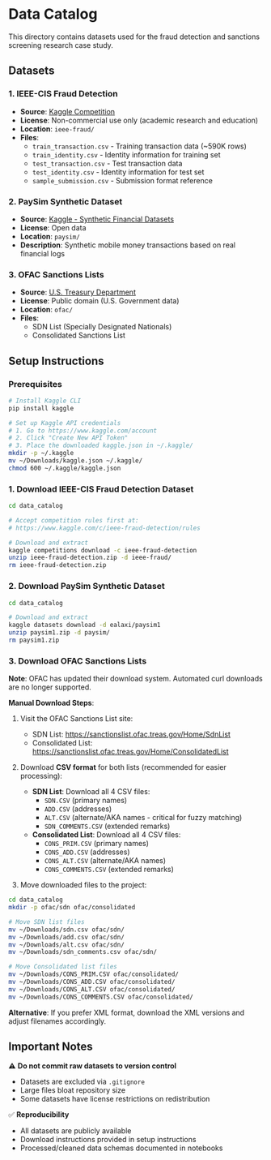 # Data Catalog

This directory contains datasets used for the fraud detection and sanctions screening research case study.

## Datasets

### 1. IEEE-CIS Fraud Detection

- **Source**: [Kaggle Competition](https://www.kaggle.com/c/ieee-fraud-detection)
- **License**: Non-commercial use only (academic research and education)
- **Location**: `ieee-fraud/`
- **Files**:
  - `train_transaction.csv` - Training transaction data (~590K rows)
  - `train_identity.csv` - Identity information for training set
  - `test_transaction.csv` - Test transaction data
  - `test_identity.csv` - Identity information for test set
  - `sample_submission.csv` - Submission format reference

### 2. PaySim Synthetic Dataset

- **Source**: [Kaggle - Synthetic Financial Datasets](https://www.kaggle.com/datasets/ealaxi/paysim1)
- **License**: Open data
- **Location**: `paysim/`
- **Description**: Synthetic mobile money transactions based on real financial logs

### 3. OFAC Sanctions Lists

- **Source**: [U.S. Treasury Department](https://sanctionssearch.ofac.treas.gov/)
- **License**: Public domain (U.S. Government data)
- **Location**: `ofac/`
- **Files**:
  - SDN List (Specially Designated Nationals)
  - Consolidated Sanctions List

## Setup Instructions

### Prerequisites

```bash
# Install Kaggle CLI
pip install kaggle

# Set up Kaggle API credentials
# 1. Go to https://www.kaggle.com/account
# 2. Click "Create New API Token"
# 3. Place the downloaded kaggle.json in ~/.kaggle/
mkdir -p ~/.kaggle
mv ~/Downloads/kaggle.json ~/.kaggle/
chmod 600 ~/.kaggle/kaggle.json
```

### 1. Download IEEE-CIS Fraud Detection Dataset

```bash
cd data_catalog

# Accept competition rules first at:
# https://www.kaggle.com/c/ieee-fraud-detection/rules

# Download and extract
kaggle competitions download -c ieee-fraud-detection
unzip ieee-fraud-detection.zip -d ieee-fraud/
rm ieee-fraud-detection.zip
```

### 2. Download PaySim Synthetic Dataset

```bash
cd data_catalog

# Download and extract
kaggle datasets download -d ealaxi/paysim1
unzip paysim1.zip -d paysim/
rm paysim1.zip
```

### 3. Download OFAC Sanctions Lists

**Note**: OFAC has updated their download system. Automated curl downloads are no longer supported.

**Manual Download Steps**:

1. Visit the OFAC Sanctions List site:

   - SDN List: https://sanctionslist.ofac.treas.gov/Home/SdnList
   - Consolidated List: https://sanctionslist.ofac.treas.gov/Home/ConsolidatedList

2. Download **CSV format** for both lists (recommended for easier processing):
   - **SDN List**: Download all 4 CSV files:
     - `SDN.CSV` (primary names)
     - `ADD.CSV` (addresses)
     - `ALT.CSV` (alternate/AKA names - critical for fuzzy matching)
     - `SDN_COMMENTS.CSV` (extended remarks)
   - **Consolidated List**: Download all 4 CSV files:
     - `CONS_PRIM.CSV` (primary names)
     - `CONS_ADD.CSV` (addresses)
     - `CONS_ALT.CSV` (alternate/AKA names)
     - `CONS_COMMENTS.CSV` (extended remarks)
3. Move downloaded files to the project:

```bash
cd data_catalog
mkdir -p ofac/sdn ofac/consolidated

# Move SDN list files
mv ~/Downloads/sdn.csv ofac/sdn/
mv ~/Downloads/add.csv ofac/sdn/
mv ~/Downloads/alt.csv ofac/sdn/
mv ~/Downloads/sdn_comments.csv ofac/sdn/

# Move Consolidated list files
mv ~/Downloads/CONS_PRIM.CSV ofac/consolidated/
mv ~/Downloads/CONS_ADD.CSV ofac/consolidated/
mv ~/Downloads/CONS_ALT.CSV ofac/consolidated/
mv ~/Downloads/CONS_COMMENTS.CSV ofac/consolidated/
```

**Alternative**: If you prefer XML format, download the XML versions and adjust filenames accordingly.

## Important Notes

⚠️ **Do not commit raw datasets to version control**

- Datasets are excluded via `.gitignore`
- Large files bloat repository size
- Some datasets have license restrictions on redistribution

✅ **Reproducibility**

- All datasets are publicly available
- Download instructions provided in setup instructions
- Processed/cleaned data schemas documented in notebooks
